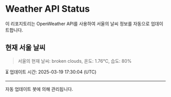 
# Weather API Status

이 리포지토리는 OpenWeather API를 사용하여 서울의 날씨 정보를 자동으로 업데이트합니다.

## 현재 서울 날씨
> 서울의 현재 날씨: broken clouds, 온도: 1.76°C, 습도: 80%

⏳ 업데이트 시간: 2025-03-19 17:30:04 (UTC)

---
자동 업데이트 봇에 의해 관리됩니다.
